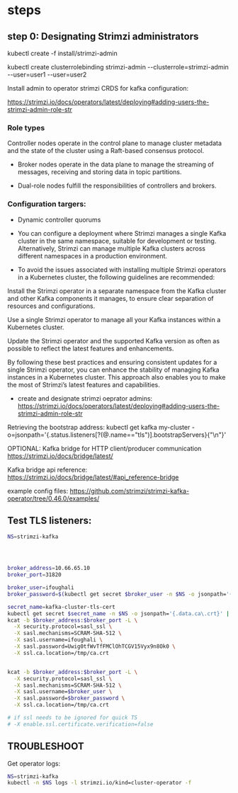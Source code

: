 # steps

## step 0: Designating Strimzi administrators

kubectl create -f install/strimzi-admin

kubectl create clusterrolebinding strimzi-admin --clusterrole=strimzi-admin --user=user1 --user=user2

Install admin to operator strimzi CRDS for kafka configuration:

https://strimzi.io/docs/operators/latest/deploying#adding-users-the-strimzi-admin-role-str

### Role types

Controller nodes operate in the control plane to manage cluster metadata and the state of the cluster using a Raft-based consensus protocol.

- Broker nodes operate in the data plane to manage the streaming of messages, receiving and storing data in topic partitions.

- Dual-role nodes fulfill the responsibilities of controllers and brokers.

### Configuration targers:

- Dynamic controller quorums

- You can configure a deployment where Strimzi manages a single Kafka cluster in the same namespace, suitable for development or testing. Alternatively, Strimzi can manage multiple Kafka clusters across different namespaces in a production environment.

- To avoid the issues associated with installing multiple Strimzi operators in a Kubernetes cluster, the following guidelines are recommended:

Install the Strimzi operator in a separate namespace from the Kafka cluster and other Kafka components it manages, to ensure clear separation of resources and configurations.

Use a single Strimzi operator to manage all your Kafka instances within a Kubernetes cluster.

Update the Strimzi operator and the supported Kafka version as often as possible to reflect the latest features and enhancements.

By following these best practices and ensuring consistent updates for a single Strimzi operator, you can enhance the stability of managing Kafka instances in a Kubernetes cluster. This approach also enables you to make the most of Strimzi’s latest features and capabilities.
<!-- https://strimzi.io/docs/operators/latest/deploying#con-deploy-operator-best-practices-str -->

- create and designate strimzi oeprator admins: https://strimzi.io/docs/operators/latest/deploying#adding-users-the-strimzi-admin-role-str

Retrieving the bootstrap address:
kubectl get kafka my-cluster -o=jsonpath='{.status.listeners[?(@.name=="tls")].bootstrapServers}{"\n"}'

OPTIONAL: Kafka bridge for HTTP client/producer communication
https://strimzi.io/docs/bridge/latest/

Kafka bridge api reference:
https://strimzi.io/docs/bridge/latest/#api_reference-bridge

example config files:
https://github.com/strimzi/strimzi-kafka-operator/tree/0.46.0/examples/

## Test TLS listeners:

```bash
NS=strimzi-kafka




broker_address=10.66.65.10
broker_port=31820

broker_user=ifoughali
broker_password=$(kubectl get secret $broker_user -n $NS -o jsonpath='{.data.password}' | base64 -d)

secret_name=kafka-cluster-tls-cert
kubectl get secret $secret_name -n $NS -o jsonpath='{.data.ca\.crt}' | base64 -d > /tmp/ca.crt
kcat -b $broker_address:$broker_port -L \
  -X security.protocol=sasl_ssl \
  -X sasl.mechanisms=SCRAM-SHA-512 \
  -X sasl.username=ifoughali \
  -X sasl.password=Uwig0tfWvTfFMClOhTCGV15Vyx9n8Ok0 \
  -X ssl.ca.location=/tmp/ca.crt


kcat -b $broker_address:$broker_port -L \
  -X security.protocol=sasl_ssl \
  -X sasl.mechanisms=SCRAM-SHA-512 \
  -X sasl.username=$broker_user \
  -X sasl.password=$broker_password \
  -X ssl.ca.location=/tmp/ca.crt

# if ssl needs to be ignored for quick TS
# -X enable.ssl.certificate.verification=false


```

## TROUBLESHOOT

Get operator logs:

```bash
NS=strimzi-kafka
kubectl -n $NS logs -l strimzi.io/kind=cluster-operator -f
```
